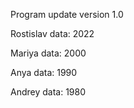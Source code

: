 Program update version 1.0

Rostislav data: 2022

Mariya data: 2000

Anya data: 1990

Andrey data: 1980
